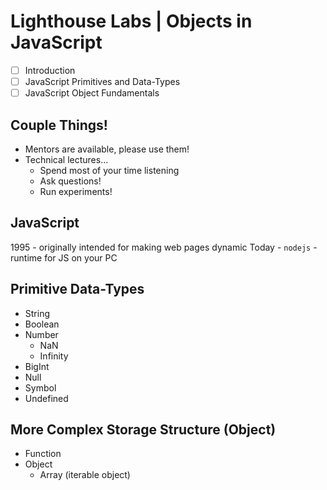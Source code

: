 # Lighthouse Labs | Objects in JavaScript

* [ ] Introduction
* [ ] JavaScript Primitives and Data-Types
* [ ] JavaScript Object Fundamentals

## Couple Things!

* Mentors are available, please use them!
* Technical lectures...
    * Spend most of your time listening
    * Ask questions!
    * Run experiments!

## JavaScript

1995 - originally intended for making web pages dynamic
Today - `nodejs` - runtime for JS on your PC

## Primitive Data-Types

* String
* Boolean
* Number
    * NaN
    * Infinity
* BigInt
* Null
* Symbol
* Undefined

## More Complex Storage Structure (Object)

* Function
* Object
    * Array (iterable object)
